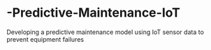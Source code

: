 # -Predictive-Maintenance-IoT
Developing a predictive maintenance model using IoT sensor data to prevent equipment failures
